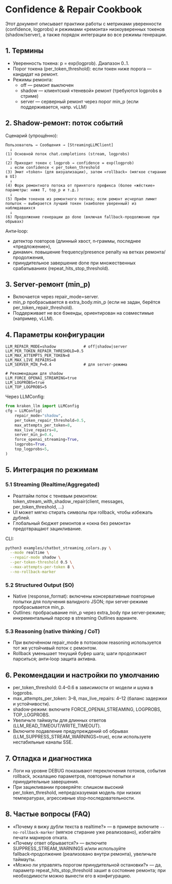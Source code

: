 # Confidence & Repair Cookbook

Этот документ описывает практики работы с метриками уверенности (confidence, logprobs) и режимами «ремонта» низкоуверенных токенов (shadow/server), а также порядок интеграции во все режимы генерации.

## 1. Термины
- Уверенность токена: p = exp(logprob). Диапазон 0..1.
- Порог токена (per_token_threshold): если токен ниже порога — кандидат на ремонт.
- Режимы ремонта:
  - off — ремонт выключен
  - shadow — клиентский «теневой» ремонт (требуются logprobs в стриме)
  - server — серверный ремонт через порог min_p (если поддерживается, напр. vLLM)

## 2. Shadow‑ремонт: поток событий

Сценарий (упрощённо):

```text
Пользователь → Сообщения → [StreamingLLMClient]
  ↓
(1) Основной поток chat.completions (stream, logprobs)
  ↓
(2) Приходит токен с logprob → confidence = exp(logprob)
  ↓ если confidence < per_token_threshold
(3) Эмит «token» (для визуализации), затем «rollback» (мягкое стирание в UI)
  ↓
(4) Форк ремонтного потока от принятого префикса (более «жёсткие» параметры: ниже T, top_p и т.д.)
  ↓
(5) Приём токенов из ремонтного потока; если ремонт исчерпал лимит попыток — выбирается лучший токен (наиболее уверенный) из наблюдавшихся
  ↓
(6) Продолжение генерации до done (включая fallback‑продолжение при обрывах)
```

Анти‑loop:
- детектор повторов (длинный хвост, n‑граммы, последнее «предложение»),
- динамич. повышение frequency/presence penalty на ветках ремонта/продолжения,
- принудительное завершение done при множественных срабатываниях (repeat_hits_stop_threshold).

## 3. Server‑ремонт (min_p)

- Включается через repair_mode=server.
- min_p пробрасывается в extra_body.min_p (если не задан, берётся per_token_repair_threshold).
- Поддерживает не все бэкенды, ориентирован на совместимые (например, vLLM).

## 4. Параметры конфигурации

```env
LLM_REPAIR_MODE=shadow            # off|shadow|server
LLM_PER_TOKEN_REPAIR_THRESHOLD=0.5
LLM_MAX_ATTEMPTS_PER_TOKEN=8
LLM_MAX_LIVE_REPAIRS=8
LLM_SERVER_MIN_P=0.4              # для server‑режима

# Рекомендации для shadow
LLM_FORCE_OPENAI_STREAMING=true
LLM_LOGPROBS=true
LLM_TOP_LOGPROBS=5
```

Через LLMConfig:

```python
from kraken_llm import LLMConfig
cfg = LLMConfig(
    repair_mode="shadow",
    per_token_repair_threshold=0.5,
    max_attempts_per_token=8,
    max_live_repairs=8,
    server_min_p=0.4,
    force_openai_streaming=True,
    logprobs=True,
    top_logprobs=5,
)
```

## 5. Интеграция по режимам

### 5.1 Streaming (Realtime/Aggregated)
- Реалтайм поток с теневым ремонтом: token_stream_with_shadow_repair(client, messages, per_token_threshold, ...)
- UI может мягко стирать символы при rollback, чтобы избежать дублей.
- Глобальный бюджет ремонтов и «окна без ремонта» предотвращают зацикливание.

CLI:
```bash
python3 examples/chatbot_streaming_colors.py \
  --mode realtime \
  --repair-mode shadow \
  --per-token-threshold 0.5 \
  --max-attempts-per-token 8 \
  --no-rollback-marker
```

### 5.2 Structured Output (SO)
- Native (response_format): включены консервативные повторные попытки для получения валидного JSON; при server‑режиме пробрасывается min_p.
- Outlines: пробрасывание min_p через extra_body при server‑режиме; инкрементальный парсер в streaming Outlines варианте.

### 5.3 Reasoning (native thinking / CoT)
- При включённом repair_mode в потоковом reasoning используется тот же устойчивый поток с ремонтом.
- Rollback уменьшает текущий буфер шага; шаги продолжают парситься; анти‑loop защита активна.

## 6. Рекомендации и настройки по умолчанию
- per_token_threshold: 0.4–0.6 в зависимости от модели и шума в logprobs.
- max_attempts_per_token: 3–8, max_live_repairs: 4–12 (баланс задержки и устойчивости).
- shadow‑режим: включите FORCE_OPENAI_STREAMING, LOGPROBS, TOP_LOGPROBS.
- Увеличьте таймауты для длинных ответов (LLM_READ_TIMEOUT/WRITE_TIMEOUT).
- Включите подавление предупреждений об обрывах (LLM_SUPPRESS_STREAM_WARNINGS=true), если используете нестабильные каналы SSE.

## 7. Отладка и диагностика
- Логи на уровне DEBUG показывают переключения потоков, события rollback, эскалацию параметров, повторные попытки и принудительные завершения.
- При зацикливании проверяйте: слишком высокий per_token_threshold, непредсказуемая модель при низких температурах, агрессивные stop‑последовательности.

## 8. Частые вопросы (FAQ)
- «Почему я вижу дубли текста в realtime?» — в примере включите `--no-rollback-marker` (мягкое стирание уже реализовано), избегайте печати маркеров отката.
- «Почему ответ обрывается?» — включите SUPPRESS_STREAM_WARNINGS и/или используйте fallback‑продолжение (реализовано внутри ремонта), увеличьте таймауты.
- «Можно ли управлять порогом принудительной остановки?» — да, параметр repeat_hits_stop_threshold зашит в состояние ремонта; при необходимости можно вынести его в конфигурацию.
